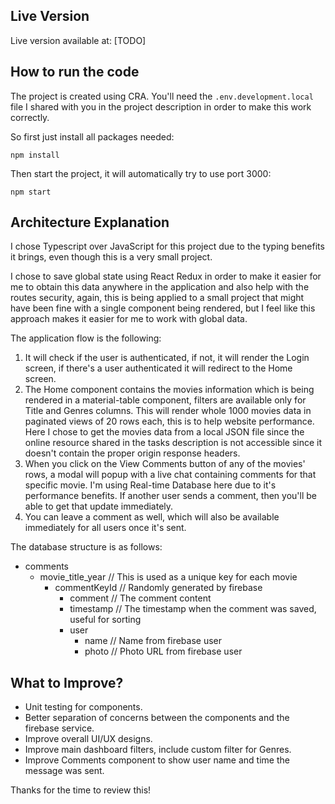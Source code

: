 ## Live Version
Live version available at: [TODO]

## How to run the code

The project is created using CRA.
You'll need the `.env.development.local` file I shared with you in the project description in order to make this work correctly.

So first just install all packages needed:

`
npm install
`

Then start the project, it will automatically try to use port 3000:

`
npm start
`


## Architecture Explanation
I chose Typescript over JavaScript for this project due to the typing benefits it brings, even though this is a very small project.

I chose to save global state using React Redux in order to make it easier for me to obtain this data anywhere in the application and also help with the routes security, again, this is being applied to a small project that might have been fine with a single component being rendered, but I feel like this approach makes it easier for me to work with global data.

The application flow is the following: 
1. It will check if the user is authenticated, if not, it will render the Login screen, if there's a user authenticated it will redirect to the Home screen.
2. The Home component contains the movies information which is being rendered in a material-table component, filters are available only for Title and Genres columns. This will render whole 1000 movies data in paginated views of 20 rows each, this is to help website performance. Here I chose to get the movies data from a local JSON file since the online resource shared in the tasks description is not accessible since it doesn't contain the proper origin response headers.
3. When you click on the View Comments button of any of the movies' rows, a modal will popup with a live chat containing comments for that specific movie. I'm using Real-time Database here due to it's performance benefits. If another user sends a comment, then you'll be able to get that update immediately.
4. You can leave a comment as well, which will also be available immediately for all users once it's sent.

The database structure is as follows:

 - comments
	 - movie_title_year // This is used as a unique key for each movie
		 - commentKeyId // Randomly generated by firebase
			 - comment // The comment content
			 - timestamp // The timestamp when the comment was saved, useful for sorting
			 - user
				 - name // Name from firebase user
				 - photo // Photo URL from firebase user

## What to Improve?
- Unit testing for components.
- Better separation of concerns between the components and the firebase service.
- Improve overall UI/UX designs.
- Improve main dashboard filters, include custom filter for Genres.
- Improve Comments component to show user name and time the message was sent.


Thanks for the time to review this!

